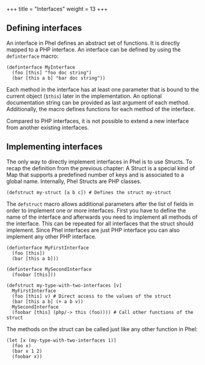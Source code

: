 +++
title = "Interfaces"
weight = 13
+++

## Defining interfaces

An interface in Phel defines an abstract set of functions. It is directly mapped to a PHP interface. An interface can be defined by using the `definterface` macro:

```phel
(definterface MyInterface
  (foo [this] "foo doc string")
  (bar [this a b] "bar doc string"))
```

Each method in the interface has at least one parameter that is bound to the current object (`$this`) later in the implementation. An optional documentation string can be provided as last argument of each method. Additionally, the macro defines functions for each method of the interface.

Compared to PHP interfaces, it is not possible to extend a new interface from another existing interfaces.

## Implementing interfaces

The only way to directly implement interfaces in Phel is to use Structs. To recap the definition from the previous chapter: A Struct is a special kind of Map that supports a predefined number of keys and is associated to a global name. Internally, Phel Structs are PHP classes.

```phel
(defstruct my-struct [a b c]) # Defines the struct my-struct
```

The `defstruct` macro allows additional parameters after the list of fields in order to implement one or more interfaces. First you have to define the name of the interface and afterwards you need to implement all methods of the interface. This can be repeated for all interfaces that the struct should implement. Since Phel interfaces are just PHP interface you can also implement any other PHP interface.

```phel
(definterface MyFirstInterface
  (foo [this])
  (bar [this a b]))

(definterface MySecondInterface
  (foobar [this]))

(defstruct my-type-with-two-interfaces [v]
  MyFirstInterface
  (foo [this] v) # Direct access to the values of the struct
  (bar [this a b] (+ a b v))
  MySecondInterface
  (foobar [this] (php/-> this (foo)))) # Call other functions of the struct
```

The methods on the struct can be called just like any other function in Phel:

```phel
(let [x (my-type-with-two-interfaces 1)]
  (foo x)
  (bar x 1 2)
  (foobar x))
```
